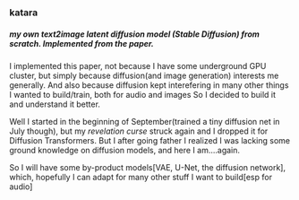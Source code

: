 ### katara

##### my own **text2image latent diffusion model** (**Stable Diffusion**) from scratch. Implemented from the paper.

I implemented this paper, not because I have some underground GPU cluster, but simply because diffusion(and image generation) interests me generally.
And also because diffusion kept interefering in many other things I wanted to build/train, both for audio and images
So I decided to build it and understand it better.

Well I started in the beginning of September(trained a tiny diffusion net in July though), but my *revelation curse* struck again and I dropped it for Diffusion Transformers.
But I after going father I realized I was lacking some ground knowledge on diffusion models, and here I am....again.

So I will have some by-product models[VAE, U-Net, the diffusion network], which, hopefully I can adapt for many other stuff I want to build[esp for audio]
